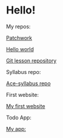 # Hello!


My repos:

[Patchwork](https://github.com/margokovacs82/patchwork)

[Hello world](https://github.com/margokovacs82/hello-world)

[Git lesson repository](https://github.com/margokovacs82/git-lesson-repository)

Syllabus repo:

[Ace-syllabus repo](https://github.com/greenfox-academy/ace-syllabus)


First website: 

[My first website](https://margokovacs82.github.io/)

Todo App:

[My app:](https://github.com/margokovacs82/todo-app/blob/master/README.md)


